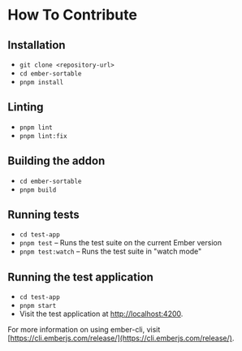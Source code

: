 # How To Contribute

## Installation

- `git clone <repository-url>`
- `cd ember-sortable`
- `pnpm install`

## Linting

- `pnpm lint`
- `pnpm lint:fix`

## Building the addon

- `cd ember-sortable`
- `pnpm build`

## Running tests

- `cd test-app`
- `pnpm test` – Runs the test suite on the current Ember version
- `pnpm test:watch` – Runs the test suite in "watch mode"

## Running the test application

- `cd test-app`
- `pnpm start`
- Visit the test application at [http://localhost:4200](http://localhost:4200).

For more information on using ember-cli, visit [https://cli.emberjs.com/release/](https://cli.emberjs.com/release/).
